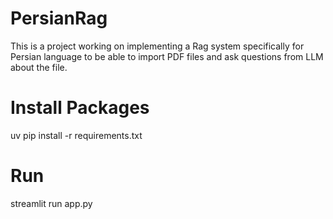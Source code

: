 # PersianRag
This is a project working on implementing a Rag system specifically for Persian language to be able to import PDF files and ask questions from LLM about the file.

# Install Packages
uv pip install -r requirements.txt

# Run
streamlit run app.py